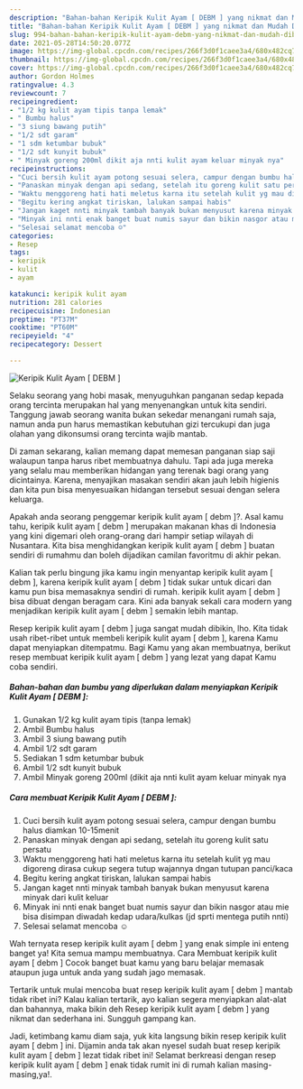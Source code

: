 ```yaml
---
description: "Bahan-bahan Keripik Kulit Ayam [ DEBM ] yang nikmat dan Mudah Dibuat"
title: "Bahan-bahan Keripik Kulit Ayam [ DEBM ] yang nikmat dan Mudah Dibuat"
slug: 994-bahan-bahan-keripik-kulit-ayam-debm-yang-nikmat-dan-mudah-dibuat
date: 2021-05-28T14:50:20.077Z
image: https://img-global.cpcdn.com/recipes/266f3d0f1caee3a4/680x482cq70/keripik-kulit-ayam-debm-foto-resep-utama.jpg
thumbnail: https://img-global.cpcdn.com/recipes/266f3d0f1caee3a4/680x482cq70/keripik-kulit-ayam-debm-foto-resep-utama.jpg
cover: https://img-global.cpcdn.com/recipes/266f3d0f1caee3a4/680x482cq70/keripik-kulit-ayam-debm-foto-resep-utama.jpg
author: Gordon Holmes
ratingvalue: 4.3
reviewcount: 7
recipeingredient:
- "1/2 kg kulit ayam tipis tanpa lemak"
- " Bumbu halus"
- "3 siung bawang putih"
- "1/2 sdt garam"
- "1 sdm ketumbar bubuk"
- "1/2 sdt kunyit bubuk"
- " Minyak goreng 200ml dikit aja nnti kulit ayam keluar minyak nya"
recipeinstructions:
- "Cuci bersih kulit ayam potong sesuai selera, campur dengan bumbu halus diamkan 10-15menit"
- "Panaskan minyak dengan api sedang, setelah itu goreng kulit satu persatu"
- "Waktu menggoreng hati hati meletus karna itu setelah kulit yg mau digoreng dirasa cukup segera tutup wajannya dngan tutupan panci/kaca"
- "Begitu kering angkat tiriskan, lalukan sampai habis"
- "Jangan kaget nnti minyak tambah banyak bukan menyusut karena minyak dari kulit keluar"
- "Minyak ini nnti enak banget buat numis sayur dan bikin nasgor atau mie bisa disimpan diwadah kedap udara/kulkas (jd sprti mentega putih nnti)"
- "Selesai selamat mencoba ☺"
categories:
- Resep
tags:
- keripik
- kulit
- ayam

katakunci: keripik kulit ayam 
nutrition: 281 calories
recipecuisine: Indonesian
preptime: "PT37M"
cooktime: "PT60M"
recipeyield: "4"
recipecategory: Dessert

---
```



![Keripik Kulit Ayam [ DEBM ]](https://img-global.cpcdn.com/recipes/266f3d0f1caee3a4/680x482cq70/keripik-kulit-ayam-debm-foto-resep-utama.jpg)

Selaku seorang yang hobi masak, menyuguhkan panganan sedap kepada orang tercinta merupakan hal yang menyenangkan untuk kita sendiri. Tanggung jawab seorang  wanita bukan sekedar menangani rumah saja, namun anda pun harus memastikan kebutuhan gizi tercukupi dan juga olahan yang dikonsumsi orang tercinta wajib mantab.

Di zaman  sekarang, kalian memang dapat memesan panganan siap saji walaupun tanpa harus ribet membuatnya dahulu. Tapi ada juga mereka yang selalu mau memberikan hidangan yang terenak bagi orang yang dicintainya. Karena, menyajikan masakan sendiri akan jauh lebih higienis dan kita pun bisa menyesuaikan hidangan tersebut sesuai dengan selera keluarga. 



Apakah anda seorang penggemar keripik kulit ayam [ debm ]?. Asal kamu tahu, keripik kulit ayam [ debm ] merupakan makanan khas di Indonesia yang kini digemari oleh orang-orang dari hampir setiap wilayah di Nusantara. Kita bisa menghidangkan keripik kulit ayam [ debm ] buatan sendiri di rumahmu dan boleh dijadikan camilan favoritmu di akhir pekan.

Kalian tak perlu bingung jika kamu ingin menyantap keripik kulit ayam [ debm ], karena keripik kulit ayam [ debm ] tidak sukar untuk dicari dan kamu pun bisa memasaknya sendiri di rumah. keripik kulit ayam [ debm ] bisa dibuat dengan beragam cara. Kini ada banyak sekali cara modern yang menjadikan keripik kulit ayam [ debm ] semakin lebih mantap.

Resep keripik kulit ayam [ debm ] juga sangat mudah dibikin, lho. Kita tidak usah ribet-ribet untuk membeli keripik kulit ayam [ debm ], karena Kamu dapat menyiapkan ditempatmu. Bagi Kamu yang akan membuatnya, berikut resep membuat keripik kulit ayam [ debm ] yang lezat yang dapat Kamu coba sendiri.

<!--inarticleads1-->

##### Bahan-bahan dan bumbu yang diperlukan dalam menyiapkan Keripik Kulit Ayam [ DEBM ]:

1. Gunakan 1/2 kg kulit ayam tipis (tanpa lemak)
1. Ambil  Bumbu halus
1. Ambil 3 siung bawang putih
1. Ambil 1/2 sdt garam
1. Sediakan 1 sdm ketumbar bubuk
1. Ambil 1/2 sdt kunyit bubuk
1. Ambil  Minyak goreng 200ml (dikit aja nnti kulit ayam keluar minyak nya




<!--inarticleads2-->

##### Cara membuat Keripik Kulit Ayam [ DEBM ]:

1. Cuci bersih kulit ayam potong sesuai selera, campur dengan bumbu halus diamkan 10-15menit
1. Panaskan minyak dengan api sedang, setelah itu goreng kulit satu persatu
1. Waktu menggoreng hati hati meletus karna itu setelah kulit yg mau digoreng dirasa cukup segera tutup wajannya dngan tutupan panci/kaca
1. Begitu kering angkat tiriskan, lalukan sampai habis
1. Jangan kaget nnti minyak tambah banyak bukan menyusut karena minyak dari kulit keluar
1. Minyak ini nnti enak banget buat numis sayur dan bikin nasgor atau mie bisa disimpan diwadah kedap udara/kulkas (jd sprti mentega putih nnti)
1. Selesai selamat mencoba ☺




Wah ternyata resep keripik kulit ayam [ debm ] yang enak simple ini enteng banget ya! Kita semua mampu membuatnya. Cara Membuat keripik kulit ayam [ debm ] Cocok banget buat kamu yang baru belajar memasak ataupun juga untuk anda yang sudah jago memasak.

Tertarik untuk mulai mencoba buat resep keripik kulit ayam [ debm ] mantab tidak ribet ini? Kalau kalian tertarik, ayo kalian segera menyiapkan alat-alat dan bahannya, maka bikin deh Resep keripik kulit ayam [ debm ] yang nikmat dan sederhana ini. Sungguh gampang kan. 

Jadi, ketimbang kamu diam saja, yuk kita langsung bikin resep keripik kulit ayam [ debm ] ini. Dijamin anda tak akan nyesel sudah buat resep keripik kulit ayam [ debm ] lezat tidak ribet ini! Selamat berkreasi dengan resep keripik kulit ayam [ debm ] enak tidak rumit ini di rumah kalian masing-masing,ya!.

